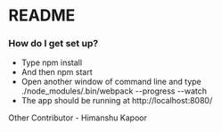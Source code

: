 # README #

### How do I get set up? ###

* Type npm install
* And then npm start
* Open another window of command line and type ./node_modules/.bin/webpack --progress --watch
* The app should be running at http://localhost:8080/

Other Contributor - Himanshu Kapoor
